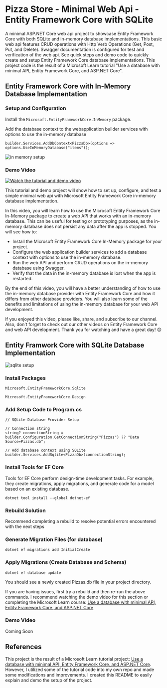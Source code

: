 # Pizza Store - Minimal Web Api - Entity Framework Core with SQLite

A minimal ASP.NET Core web api project to showcase Entity Framework Core with both SQLite and in-memory database implementations. This basic web api features CRUD operations with Http Verb Operations (Get, Post, Put, and Delete). Swagger documentation is configured for test and verification of the web api. See quick steps and demo code to quickly create and setup Entity Framework Core database implementations. This project code is the result of a Microsoft Learn tutorial "Use a database with minimal API, Entity Framework Core, and ASP.NET Core".

## Entity Framework Core with In-Memory Database Implementation

### Setup and Configuration
Install the ```Microsoft.EntityFrameworkCore.InMemory``` package.

Add the database context to the webapplication builder services with options to use the in-memory database

``` builder.Services.AddDbContext<PizzaDb>(options => options.UseInMemoryDatabase("items")); ```

![in memory setup](/images/in-memory-setup.jpg)

### Demo Video

[![Watch the tutorial and demo video](/images/InMemoryImplementationTitle.jpg)](https://www.youtube.com/watch?v=RvzGf3Ci4us "Entity Framework Core In-Memory Database Implementation")

This tutorial and demo project will show how to set up, configure, and test a simple minimal web api with Microsoft Entity Framework Core in-memory database implementation.

In this video, you will learn how to use the Microsoft Entity Framework Core In-Memory package to create a web API that works with an in-memory database. This can be useful for testing or prototyping purposes, as the in-memory database does not persist any data after the app is stopped. You will see how to:

- Install the Microsoft Entity Framework Core In-Memory package for your project.
- Configure the web application builder services to add a database context with options to use the in-memory database.
- Run the web API and perform CRUD operations on the in-memory database using Swagger.
- Verify that the data in the in-memory database is lost when the app is restarted.

By the end of this video, you will have a better understanding of how to use the in-memory database provider with Entity Framework Core and how it differs from other database providers. You will also learn some of the benefits and limitations of using the in-memory database for your web API development.

If you enjoyed this video, please like, share, and subscribe to our channel. Also, don't forget to check out our other videos on Entity Framework Core and web API development. Thank you for watching and have a great day! 😊

## Entity Framwork Core with SQLite Database Implementation

![sqlite setup](/images/sqlite-setup.jpg)

### Install Packages

```Microsoft.EntityFrameworkCore.Sqlite```

```Microsoft.EntityFrameworkCore.Design```

### Add Setup Code to Program.cs

```
// SQLite Database Provider Setup

// Connection string
string? connectionString = builder.Configuration.GetConnectionString("Pizzas") ?? "Data Source=Pizzas.db";

// Add database context using SQLite
builder.Services.AddSqlite<PizzaDb>(connectionString);
```
### Install Tools for EF Core

Tools for EF Core perform design-time development tasks. For example, they create migrations, apply migrations, and generate code for a model based on an existing database.

```dotnet tool install --global dotnet-ef```

### Rebuild Solution

Recommend completing a rebuild to resolve potential errors encountered with the next steps

### Generate Migration Files (for database)

```dotnet ef migrations add InitialCreate```

### Apply Migrations (Create Database and Schema)

```dotnet ef database update```

You should see a newly created Pizzas.db file in your project directory. 

If you are having issues, first try a rebuild and then re-run the above commands. I recommend watching the demo video for this section or completing the Microsoft Learn course: [Use a database with minimal API, Entity Framework Core, and ASP.NET Core](https://learn.microsoft.com/en-us/training/modules/build-web-api-minimal-database/)

### Demo Video

Coming Soon

## References

This project is the result of a Microsoft Learn tutorial project: [Use a database with minimal API, Entity Framework Core, and ASP.NET Core](https://learn.microsoft.com/en-us/training/modules/build-web-api-minimal-database/). However, I utilized some of the tutorial code into my own repo and made some modifications and improvements. I created this README to easily explain and demo the setup of the project.
